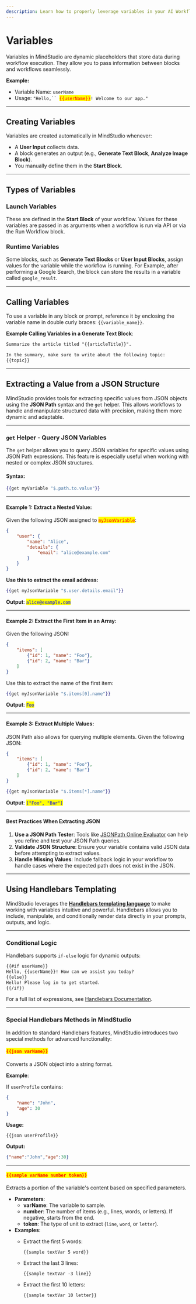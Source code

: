 ```yaml
---
description: Learn how to properly leverage variables in your AI Workflows
---
```


# Variables

Variables in MindStudio are dynamic placeholders that store data during workflow execution. They allow you to pass information between blocks and workflows seamlessly.

**Example:**

* Variable Name: `userName`
* Usage: `"Hello,`` `<mark style="color:red;">`{{userName}}`</mark>`! Welcome to our app."`&#x20;

***

## Creating Variables

Variables are created automatically in MindStudio whenever:

* A **User Input** collects data.
* A block generates an output (e.g., **Generate Text Block**, **Analyze Image Block**).
* You manually define them in the **Start Block**.

***

## **Types of Variables**

### **Launch Variables**

These are defined in the **Start Block** of your workflow. Values for these variables are passed in as arguments when a workflow is run via API or via the Run Workflow block.

### **Runtime Variables**

Some blocks, such as **Generate Text Blocks** or **User Input Blocks**, assign values for the variable while the workflow is running. For Example, after performing a Google Search, the block can store the results in a variable called `google_result`.

***

## Calling Variables

To use a variable in any block or prompt, reference it by enclosing the variable name in double curly braces: `{{variable_name}}`.

**Example Calling Variables in a Generate Text Block**:

```markdown
Summarize the article titled "{{articleTitle}}". 

In the summary, make sure to write about the following topic: 
{{topic}}
```

***

## **Extracting a Value from a JSON Structure**

MindStudio provides tools for extracting specific values from JSON objects using the **JSON Path** syntax and the `get` helper. This allows workflows to handle and manipulate structured data with precision, making them more dynamic and adaptable.

***

### **`get` Helper - Query JSON Variables**

The `get` helper allows you to query JSON variables for specific values using JSON Path expressions. This feature is especially useful when working with nested or complex JSON structures.

#### **Syntax**:

```handlebars
{{get myVariable "$.path.to.value"}}
```

***

#### **Example 1: Extract a Nested Value**:

Given the following  JSON assigned to <mark style="color:red;">`myJsonVariable`</mark>:

```json
{
    "user": {
        "name": "Alice",
        "details": {
            "email": "alice@example.com"
        }
    }
}
```

**Use this to extract the email address:**

```handlebars
{{get myJsonVariable "$.user.details.email"}}
```

**Output**: <mark style="color:blue;">`alice@example.com`</mark>

***

#### **Example 2: Extract the First Item in an Array**:

Given the following JSON:

```json
{
    "items": [
        {"id": 1, "name": "Foo"},
        {"id": 2, "name": "Bar"}
    ]
}
```

Use this to extract the name of the first item:

```handlebars
{{get myJsonVariable "$.items[0].name"}}
```

**Output**: <mark style="color:blue;">`Foo`</mark>

***

#### **Example 3: Extract Multiple Values**:

JSON Path also allows for querying multiple elements. Given the following JSON:

```json
{
    "items": [
        {"id": 1, "name": "Foo"},
        {"id": 2, "name": "Bar"}
    ]
}
```

```handlebars
{{get myJsonVariable "$.items[*].name"}}
```

**Output**: <mark style="color:blue;">`["Foo", "Bar"]`</mark>

***

#### **Best Practices When Extracting JSON**

1. **Use a JSON Path Tester**: Tools like [JSONPath Online Evaluator](https://jsonpath.com/) can help you refine and test your JSON Path queries.
2. **Validate JSON Structure**: Ensure your variable contains valid JSON data before attempting to extract values.
3. **Handle Missing Values**: Include fallback logic in your workflow to handle cases where the expected path does not exist in the JSON.

***

## **Using Handlebars Templating**

MindStudio leverages the [**Handlebars templating language**](https://handlebarsjs.com/guide/expressions.html#basic-usage) to make working with variables intuitive and powerful. Handlebars allows you to include, manipulate, and conditionally render data directly in your prompts, outputs, and logic.

***

### **Conditional Logic**

Handlebars supports `if-else` logic for dynamic outputs:

```markdown
{{#if userName}}
Hello, {{userName}}! How can we assist you today?
{{else}}
Hello! Please log in to get started.
{{/if}}
```

For a full list of expressions, see [Handlebars Documentation](https://handlebarsjs.com/guide/expressions.html#basic-usage).

***

### **Special Handlebars Methods in MindStudio**

In addition to standard Handlebars features, MindStudio introduces two special methods for advanced functionality:

#### <mark style="color:red;">**`{{json varName}}`**</mark>

Converts a JSON object into a string format.

**Example**:

If `userProfile` contains:

```json
{
    "name": "John",
    "age": 30
}
```

**Usage:**

```
{{json userProfile}}
```

**Output:**

```json
{"name":"John","age":30}
```

***

#### <mark style="color:red;">**`{{sample varName number token}}`**</mark>

Extracts a portion of the variable's content based on specified parameters.

* **Parameters**:
  * **varName**: The variable to sample.
  * **number**: The number of items (e.g., lines, words, or letters). If negative, starts from the end.
  * **token**: The type of unit to extract (`line`, `word`, or `letter`).
* **Examples**:
  *   Extract the first 5 words:

      ```
      {{sample textVar 5 word}}
      ```
  *   Extract the last 3 lines:

      ```
      {{sample textVar -3 line}}
      ```
  *   Extract the first 10 letters:

      ```
      {{sample textVar 10 letter}}
      ```
